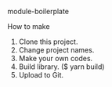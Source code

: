 module-boilerplate

How to make

1. Clone this project.
2. Change project names.
3. Make your own codes.
4. Build library. ($ yarn build)
5. Upload to Git.
